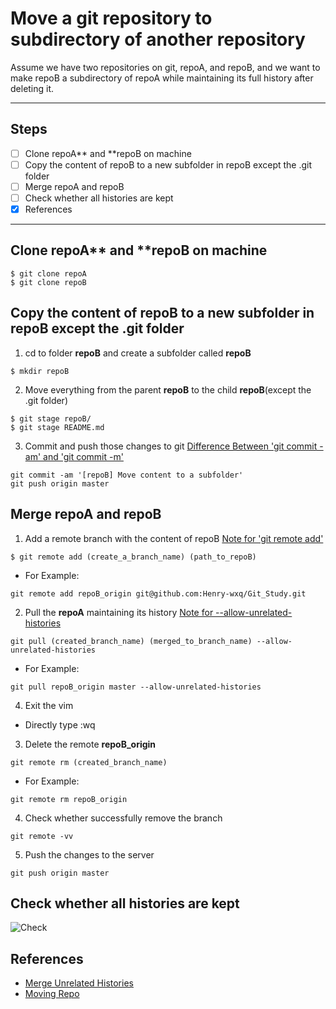 # Move a git repository to subdirectory of another repository
Assume we have two repositories on git, repoA, and repoB, and we want to make repoB a subdirectory of repoA while maintaining its full history after deleting it.

****
## Steps
- [ ] Clone repoA** and **repoB on machine
- [ ] Copy the content of repoB to a new subfolder in repoB except the .git folder
- [ ] Merge repoA and repoB
- [ ] Check whether all histories are kept
- [x] References 

****
## Clone repoA** and **repoB on machine
```
$ git clone repoA
$ git clone repoB
```

## Copy the content of repoB to a new subfolder in repoB except the .git folder
1. cd to folder **repoB** and create a subfolder called **repoB**
```
$ mkdir repoB
```

2. Move everything from the parent **repoB** to the child **repoB**(except the .git folder)
```
$ git stage repoB/
$ git stage README.md
```

3. Commit and push those changes to git
[Difference Between 'git commit -am' and 'git commit -m'](./2_Advanced_Notes.md)
```
git commit -am '[repoB] Move content to a subfolder'
git push origin master
```

## Merge repoA and repoB
1. Add a remote branch with the content of repoB
[Note for 'git remote add'](../Notes/1_Basic_Notes.md)
```
$ git remote add (create_a_branch_name) (path_to_repoB)
```
 * For Example:
```
git remote add repoB_origin git@github.com:Henry-wxq/Git_Study.git
```

2. Pull the **repoA** maintaining its history
[Note for --allow-unrelated-histories](../Notes/2_Advanced_Notes.md)
```
git pull (created_branch_name) (merged_to_branch_name) --allow-unrelated-histories
```
  * For Example:
```
git pull repoB_origin master --allow-unrelated-histories
```

4. Exit the vim

  * Directly type :wq

3. Delete the remote **repoB_origin**
```
git remote rm (created_branch_name)
```
  * For Example:
```
git remote rm repoB_origin
```

4. Check whether successfully remove the branch
```
git remote -vv
```

5. Push the changes to the server
```
git push origin master
```

## Check whether all histories are kept
![Check](https://github.com/Henry-wxq/Pictures/blob/main/Coding_Pic/git-log.png)

## References
* [Merge Unrelated Histories](https://stackoverflow.com/questions/45272492/git-is-refusing-to-merge-unrelated-histories-what-are-unrelated-histories)
* [Moving Repo](https://ahmadatwi.me/2016/04/07/how-to-move-a-git-repository-to-subdirectory-of-another-repository/comment-page-1/)



